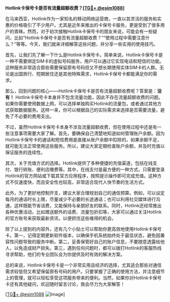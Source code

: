 **Hotlink卡保号卡是否有流量超额收费？[[TG💪+ @esim1088](https://t.me/s/esim1088)]**

在马来西亚，Hotlink作为一家知名的移动网络运营商，一直以其灵活的服务和实惠的价格吸引了不少用户。尤其是近年来推出的卡保号卡服务，更是受到了很多用户的青睐。然而，对于初次接触Hotlink卡保号卡的朋友来说，可能会有一些疑问，比如“Hotlink卡保号卡是否有流量超额收费？”“使用过程中需要注意什么？”等等。今天，我们就来详细解答这些问题，并分享一些实用的使用技巧。

首先，让我们先了解一下什么是Hotlink卡保号卡。简单来说，Hotlink卡保号卡是一种不需要绑定SIM卡的虚拟号码服务，用户可以通过它实现电话和短信的功能。这种服务非常适合那些需要保留原有号码但又不想长期使用实体SIM卡的人群。无论是出国旅行、短期居住还是其他特殊需求，Hotlink卡保号卡都能满足你的需求。

那么，回到问题的核心——Hotlink卡保号卡是否有流量超额收费呢？答案是：**没有！** Hotlink卡保号卡本身并不包含流量功能，因此不存在流量超额收费的问题。如果你需要使用数据上网，可以选择单独购买Hotlink的流量包，或者通过其他方式获取数据服务。这样一来，你可以根据自己的实际需求来选择是否需要流量，避免了不必要的费用支出。

不过，虽然Hotlink卡保号卡本身不涉及流量超额收费，但在使用过程中还是有一些注意事项需要大家了解。首先，要确保自己清楚地知道如何管理账户余额。因为Hotlink卡保号卡的通话和短信费用是直接从账户余额中扣除的，如果余额不足，就可能无法正常使用这些服务。所以，建议大家定期检查账户余额，并及时充值以保证服务的连续性。

其次，关于充值方式的选择。Hotlink提供了多种便捷的充值渠道，包括在线支付、银行转账、便利店缴费等。其中，在线支付是最方便的一种方式，只需要登录Hotlink的官方网站或下载其官方应用程序，按照提示操作即可完成充值。这种方式不仅速度快，而且安全性也较高，非常适合现代人快节奏的生活方式。

此外，为了更好地控制开支，建议大家合理规划自己的通信预算。例如，可以设定每月的通话时长上限，尽量减少不必要的长途通话；也可以利用社交媒体进行沟通，这样既能节省话费，又能保持与亲朋好友的联系。同时，Hotlink还经常推出各种优惠活动，比如赠送额外的话费、流量包折扣等，大家可以通过关注Hotlink的官方账号来获取最新资讯，以便抓住这些难得的机会。

除了以上提到的内容外，还有几个小贴士可以帮助你更高效地使用Hotlink卡保号卡。第一，记得定期更新软件版本，以确保手机系统始终处于最佳状态，避免因兼容性问题导致的服务中断。第二，妥善保管好自己的账户信息，不要随意透露给他人，以免造成财产损失。第三，遇到任何问题时，都可以拨打Hotlink的客服热线寻求帮助，他们的专业团队会为你提供及时有效的解决方案。

总的来说，Hotlink卡保号卡是一个非常实用且经济的选择，尤其适合那些对通信需求较低但又希望保留原有号码的用户。只要掌握了正确的使用方法，并注意细节上的管理，就可以轻松享受这项服务带来的便利。当然，如果你对Hotlink卡保号卡还有其他疑问，欢迎随时留言讨论，我会尽力为大家解答！

[[TG💪+ @esim1088](https://t.me/s/esim1088) ![Image](https://i.postimg.cc/4NQfJmqS/Snipaste-2025-05-13-00-14-12.png)]